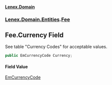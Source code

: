 #### [Lenex.Domain](index.md 'index')
### [Lenex.Domain.Entities](Lenex.Domain.Entities.md 'Lenex.Domain.Entities').[Fee](Lenex.Domain.Entities.Fee.md 'Lenex.Domain.Entities.Fee')

## Fee.Currency Field

See table "Currency Codes" for acceptable values.

```csharp
public EmCurrencyCode Currency;
```

#### Field Value
[EmCurrencyCode](Lenex.Domain.Enums.EmCurrencyCode.md 'Lenex.Domain.Enums.EmCurrencyCode')